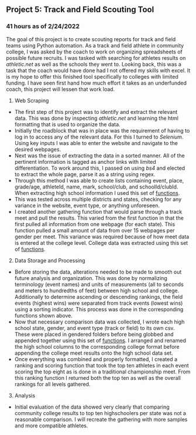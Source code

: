 ## Project 5: Track and Field Scouting Tool
### 41 hours as of 2/24/2022
The goal of this project is to create scouting reports for track and field teams using Python automation. As a track and field athlete in community college, I was asked by the coach to work on organizing spreadsheets of possible future recruits. I was tasked with searching for athletes results on *athletic.net* as well as the schools they went to. Looking back, this was a task that the coach would have done had I not offered my skills with excel. It is my hope to offer this finished tool specifically to colleges with limited funding. I have seen first hand how much effort it takes as an underfunded coach, this project will lessen that work load.

1. Web Scraping
* The first step of this project was to identify and extract the relevant data. This was done by inspecting *athletic.net* and learning the html formatting that is used to organize the data. 
* Initially the roadblock that was in place was the requirement of having to log in to access any of the relevant data. For this I turned to *Selenium*. Using key inputs I was able to enter the website and navigate to the desired webpages.
* Next was the issue of extracting the data in a sorted manner. All of the pertinent information is tagged as anchor links with limited differentiation. To work around this, I passed on using *bs4* and elected to extract the whole page, parse it as a string using regex.
* Through this method I was able to create lists containing event, place, grade/age, athleteId, name, mark, school/club, and schoolId/clubId. When extracting high school information I used this set of [functions](https://github.com/JamesWheeler4/James_Portfolio/blob/main/Proj_5%20Track%20and%20Field%20scouting%20tool/APHighSchool.py).
* This was tested across multiple districts and states, checking for any variance in the website, event type, or anything unforeseen.
* I created another gathering function that would parse through a track meet and pull the results. This varied from the first function in that the first pulled all information from one webpage (for each state). This function pulled a small amount of data from over 15 webpages per gender per meet. This variance was required because of how meet data is entered at the college level. College data was extracted using this set of [functions](https://github.com/JamesWheeler4/James_Portfolio/blob/main/Proj_5%20Track%20and%20Field%20scouting%20tool/APCollege.py).

2. Data Storage and Processing
* Before storing the data, alterations needed to be made to smooth out future analysis and organization. This was done by normalizing terminology (event names) and units of measurements (all to seconds and meters to hundredths of feet) between high school and college. Additionally to determine ascending or descending rankings, the field events (highest wins) were separated from track events (lowest wins) using a sorting indicator. This process was done in the corresponding functions shown above.
* Now that necessary comparison data was collected, I wrote each high school state, gender, and event type (track or field) to its own csv. These were placed in gendered folders before being globbed and appended together using this set of [functions](https://github.com/JamesWheeler4/James_Portfolio/blob/main/Proj_5%20Track%20and%20Field%20scouting%20tool/APResults.py). I arranged and renamed the high school columns to the corresponding college format before appending the college meet results onto the high school data set.
* Once everything was combined and properly formatted, I created a ranking and scoring function that took the top ten athletes in each event scoring the top eight as is done in a traditional championship meet. From this ranking function I returned both the top ten as well as the overall rankings for all levels gathered. 

3. Analysis
* Initial evaluation of the data showed very clearly that comparing community college results to top ten highschoolers per state was not a reasonable comparison. I will recreate the gathering with more samples and more compatible athletes. 

